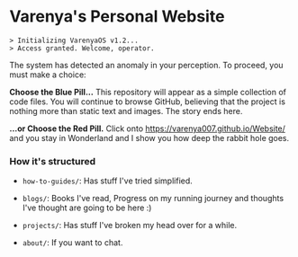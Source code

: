 # Varenya's Personal Website
```
> Initializing VarenyaOS v1.2...
> Access granted. Welcome, operator.
```
The system has detected an anomaly in your perception. To proceed, you must make a choice:

**Choose the Blue Pill...**
This repository will appear as a simple collection of code files. You will continue to browse GitHub, believing that the project is nothing more than static text and images. The story ends here.

**...or Choose the Red Pill.**
Click onto <https://varenya007.github.io/Website/> and you stay in Wonderland and I show you how deep the rabbit hole goes.

### How it's structured

* `how-to-guides/`: Has stuff I've tried simplified. 

* `blogs/`: Books I've read, Progress on my running journey and thoughts I've thought are going to be here :)

* `projects/`: Has stuff I've broken my head over for a while.

* `about/`: If you want to chat.

